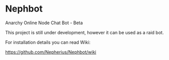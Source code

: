 # Nephbot
Anarchy Online Node Chat Bot - Beta

This project is still under development, however it can be used as a raid bot.

For installation details you can read Wiki:

https://github.com/Nepherius/Nephbot/wiki

